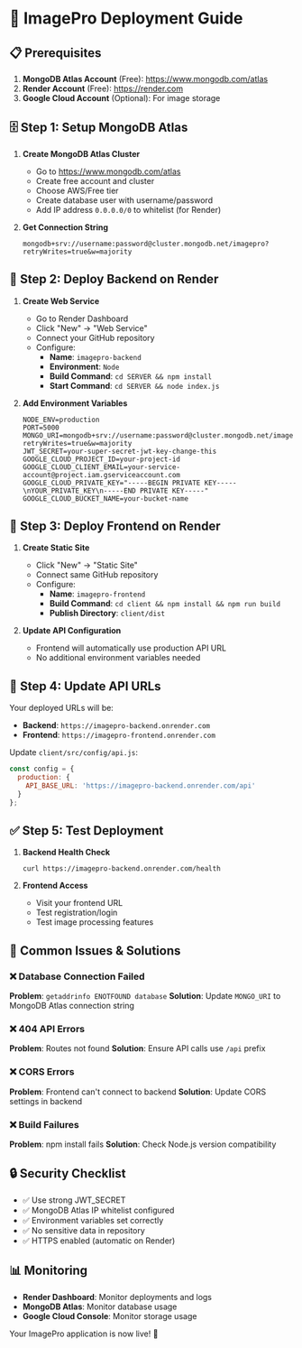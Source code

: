 # 🚀 ImagePro Deployment Guide

## 📋 Prerequisites

1. **MongoDB Atlas Account** (Free): https://www.mongodb.com/atlas
2. **Render Account** (Free): https://render.com
3. **Google Cloud Account** (Optional): For image storage

## 🗄️ Step 1: Setup MongoDB Atlas

1. **Create MongoDB Atlas Cluster**
   - Go to https://www.mongodb.com/atlas
   - Create free account and cluster
   - Choose AWS/Free tier
   - Create database user with username/password
   - Add IP address `0.0.0.0/0` to whitelist (for Render)

2. **Get Connection String**
   ```
   mongodb+srv://username:password@cluster.mongodb.net/imagepro?retryWrites=true&w=majority
   ```

## 🔧 Step 2: Deploy Backend on Render

1. **Create Web Service**
   - Go to Render Dashboard
   - Click "New" → "Web Service"
   - Connect your GitHub repository
   - Configure:
     - **Name**: `imagepro-backend`
     - **Environment**: `Node`
     - **Build Command**: `cd SERVER && npm install`
     - **Start Command**: `cd SERVER && node index.js`

2. **Add Environment Variables**
   ```
   NODE_ENV=production
   PORT=5000
   MONGO_URI=mongodb+srv://username:password@cluster.mongodb.net/imagepro?retryWrites=true&w=majority
   JWT_SECRET=your-super-secret-jwt-key-change-this
   GOOGLE_CLOUD_PROJECT_ID=your-project-id
   GOOGLE_CLOUD_CLIENT_EMAIL=your-service-account@project.iam.gserviceaccount.com
   GOOGLE_CLOUD_PRIVATE_KEY="-----BEGIN PRIVATE KEY-----\nYOUR_PRIVATE_KEY\n-----END PRIVATE KEY-----"
   GOOGLE_CLOUD_BUCKET_NAME=your-bucket-name
   ```

## 🎨 Step 3: Deploy Frontend on Render

1. **Create Static Site**
   - Click "New" → "Static Site"
   - Connect same GitHub repository
   - Configure:
     - **Name**: `imagepro-frontend`
     - **Build Command**: `cd client && npm install && npm run build`
     - **Publish Directory**: `client/dist`

2. **Update API Configuration**
   - Frontend will automatically use production API URL
   - No additional environment variables needed

## 🔗 Step 4: Update API URLs

Your deployed URLs will be:
- **Backend**: `https://imagepro-backend.onrender.com`
- **Frontend**: `https://imagepro-frontend.onrender.com`

Update `client/src/config/api.js`:
```javascript
const config = {
  production: {
    API_BASE_URL: 'https://imagepro-backend.onrender.com/api'
  }
};
```

## ✅ Step 5: Test Deployment

1. **Backend Health Check**
   ```
   curl https://imagepro-backend.onrender.com/health
   ```

2. **Frontend Access**
   - Visit your frontend URL
   - Test registration/login
   - Test image processing features

## 🐛 Common Issues & Solutions

### ❌ Database Connection Failed
**Problem**: `getaddrinfo ENOTFOUND database`
**Solution**: Update `MONGO_URI` to MongoDB Atlas connection string

### ❌ 404 API Errors
**Problem**: Routes not found
**Solution**: Ensure API calls use `/api` prefix

### ❌ CORS Errors
**Problem**: Frontend can't connect to backend
**Solution**: Update CORS settings in backend

### ❌ Build Failures
**Problem**: npm install fails
**Solution**: Check Node.js version compatibility

## 🔒 Security Checklist

- ✅ Use strong JWT_SECRET
- ✅ MongoDB Atlas IP whitelist configured
- ✅ Environment variables set correctly
- ✅ No sensitive data in repository
- ✅ HTTPS enabled (automatic on Render)

## 📊 Monitoring

- **Render Dashboard**: Monitor deployments and logs
- **MongoDB Atlas**: Monitor database usage
- **Google Cloud Console**: Monitor storage usage

Your ImagePro application is now live! 🎉
